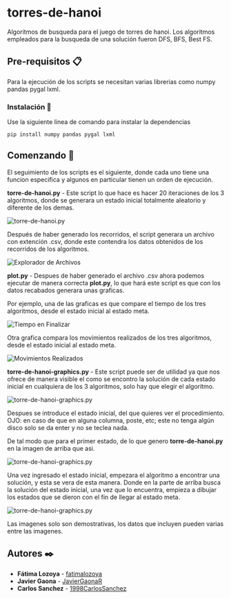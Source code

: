 # torres-de-hanoi

Algoritmos de busqueda para el juego de torres de hanoi. Los algoritmos empleados para la busqueda de una solución fueron DFS, BFS, Best FS.

## Pre-requisitos 📋

Para la ejecución de los scripts se necesitan varias librerias como 
 numpy
 pandas
 pygal
 lxml.

### Instalación 🔧

Use la siguiente linea de comando para instalar la dependencias

```
pip install numpy pandas pygal lxml
```

## Comenzando 🚀

El seguimiento de los scripts es el siguiente, donde cada uno tiene una funcion especifica y algunos en particular tienen un orden de ejecución.

**torre-de-hanoi.py** - Este script lo que hace es hacer 20 iteraciones de los 3 algoritmos, donde se generara un estado inicial totalmente aleatorio y diferente de los demas.

![torre-de-hanoi.py](https://i.imgur.com/WESkKjF.png)

Después de haber generado los recorridos, el script generara un archivo con extención .csv, donde este contendra los datos obtenidos de los recorridos de los algoritmos.

![Explorador de Archivos](https://i.imgur.com/0q5f9qG.png)


**plot.py** - Despues de haber generado el archivo .csv ahora podemos ejecutar de manera correcta **plot.py**, lo que hará este script es que con los datos recabados generara unas graficas.

Por ejemplo, una de las graficas es que compare el tiempo de los tres algoritmos, desde el estado inicial al estado meta.

![Tiempo en Finalizar](https://i.imgur.com/OYrYxEc.png)

Otra grafica compara los movimientos realizados de los tres algoritmos, desde el estado inicial al estado meta.

![Movimientos Realizados](https://i.imgur.com/m57B8nQ.png)


**torre-de-hanoi-graphics.py** - Este script puede ser de utilidad ya que nos ofrece de manera visible el como se encontro la solución de cada estado inicial en cualquiera de los 3 algoritmos, solo hay que elegir el algoritmo.

![torre-de-hanoi-graphics.py](https://i.imgur.com/NrVo6Cq.png)

Despues se introduce el estado inicial, del que quieres ver el procedimiento. OJO: en caso de que en alguna columna, poste, etc; este no tenga algún disco solo se da enter y no se teclea nada.

De tal modo que para el primer estado, de lo que genero **torre-de-hanoi.py** en la imagen de arriba que asi.

![torre-de-hanoi-graphics.py](https://i.imgur.com/4bVMJ8G.png)

Una vez ingresado el estado inicial, empezara el algoritmo a encontrar una solución, y esta se vera de esta manera. 
Donde en la parte de arriba busca la solución del estado inicial, una vez que lo encuentra, empieza a dibujar los estados que se dieron con el fin de llegar al estado meta.

![torre-de-hanoi-graphics.py](https://i.imgur.com/ZoRmilK.png)


Las imagenes solo son demostrativas, los datos que incluyen pueden varias entre las imagenes.

## Autores ✒️

* **Fátima Lozoya** - [fatimalozoya](https://github.com/fatimalozoya)
* **Javier Gaona** - [JavierGaonaR](https://github.com/JavierGaonaR)
* **Carlos Sanchez** - [1998CarlosSanchez](https://github.com/1998CarlosSanchez)

